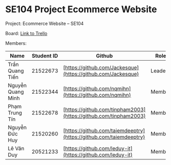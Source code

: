 # SE104 Project Ecommerce Website

Project: Ecommerce Website – SE104

Board: [Link to Trello](https://trello.com/b/eq1pZ2mf/work)

Members:

| Name | Student ID | Github | Role |
| --- | --- | --- | --- |
| Trần Quang Tiến | 21522673 | [https://github.com/Jackesque](https://github.com/Jackesque) | Leader |
| Nguyễn Quang Minh | 21522344 | [https://github.com/nqmihn](https://github.com/nqmihn) | Member |
| Phạm Trung Tín | 21522678 | [https://github.com/tinpham2003](https://github.com/tinpham2003) | Member |
| Nguyễn Đức Huy | 21520260 | [https://github.com/taiemdeeptry](https://github.com/taiemdeeptry) | Member |
| Lê Văn Duy | 20521233 | [https://github.com/leduy-it](https://github.com/leduy-it) | Member |
